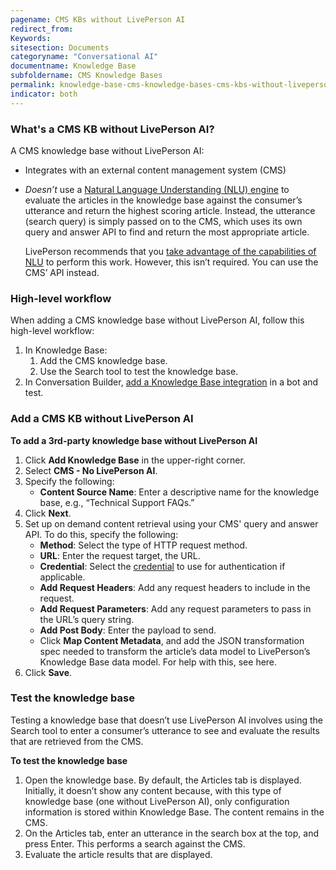 ```yaml
---
pagename: CMS KBs without LivePerson AI
redirect_from:
Keywords:
sitesection: Documents
categoryname: "Conversational AI"
documentname: Knowledge Base
subfoldername: CMS Knowledge Bases
permalink: knowledge-base-cms-knowledge-bases-cms-kbs-without-liveperson-ai.html
indicator: both
---
```


### What's a CMS KB without LivePerson AI?

A CMS knowledge base without LivePerson AI:

* Integrates with an external content management system (CMS)
* *Doesn’t* use a [Natural Language Understanding (NLU) engine](intent-builder-natural-language-understanding.html) to evaluate the articles in the knowledge base against the consumer’s utterance and return the highest scoring article. Instead, the utterance (search query) is simply passed on to the CMS, which uses its own query and answer API to find and return the most appropriate article.

    LivePerson recommends that you [take advantage of the capabilities of NLU](knowledge-base-cms-knowledge-bases-cms-kbs-with-liveperson-ai.html) to perform this work. However, this isn’t required. You can use the CMS’ API instead.

### High-level workflow

When adding a CMS knowledge base without LivePerson AI, follow this high-level workflow:

1. In Knowledge Base: 
    1. Add the CMS knowledge base.
    2. Use the Search tool to test the knowledge base.
2. In Conversation Builder, [add a Knowledge Base integration](conversation-builder-integrations-knowledge-base-integrations.html) in a bot and test.

### Add a CMS KB without LivePerson AI

**To add a 3rd-party knowledge base without LivePerson AI**

1. Click **Add Knowledge Base** in the upper-right corner.
2. Select **CMS - No LivePerson AI**.
3. Specify the following:
    * **Content Source Name**: Enter a descriptive name for the knowledge base, e.g., “Technical Support FAQs.”
4. Click **Next**.
5. Set up on demand content retrieval using your CMS' query and answer API. To do this, specify the following:
    * **Method**: Select the type of HTTP request method.
    * **URL**: Enter the request target, the URL.
    * **Credential**: Select the [credential](bot-accounts-credentials.html) to use for authentication if applicable.
    * **Add Request Headers**: Add any request headers to include in the request.
    * **Add Request Parameters**: Add any request parameters to pass in the URL’s query string.
    * **Add Post Body**: Enter the payload to send.
    * Click **Map Content Metadata**, and add the JSON transformation spec needed to transform the article’s data model to LivePerson’s Knowledge Base data model. For help with this, see here.
7. Click **Save**.

### Test the knowledge base
Testing a knowledge base that doesn’t use LivePerson AI involves using the Search tool to enter a consumer’s utterance to see and evaluate the results that are retrieved from the CMS.

**To test the knowledge base**

1. Open the knowledge base.
    By default, the Articles tab is displayed. Initially, it doesn’t show any content because, with this type of knowledge base (one without LivePerson AI), only configuration information is stored within Knowledge Base. The content remains in the CMS.
2. On the Articles tab, enter an utterance in the search box at the top, and press Enter.
    This performs a search against the CMS.
3. Evaluate the article results that are displayed.

